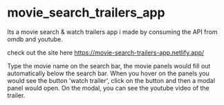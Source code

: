 # movie_search_trailers_app
Its a movie search &amp; watch trailers app i made by consuming the API from omdb and youtube.

check out the site here https://movie-search-trailers-app.netlify.app/

Type the movie name on the search bar, the movie panels would fill out automatically below the search bar.
When you hover on the panels you would see the button 'watch trailer', click on the button and then a modal panel would open.
On the modal, you can see the youtube video of the trailer.
